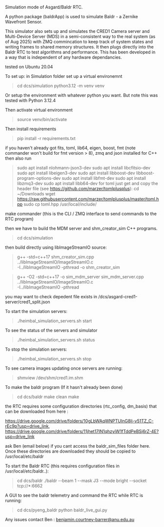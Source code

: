 Simulation mode of Asgard/Baldr RTC. 

A python package (baldrApp) is used to simulate Baldr - a Zernike Wavefront Sensor.

This simulator also sets up and simulates the CRED1 Camera server and Multi-Device Server (MDS) in a semi-consistent way to the real system (as of Aug 2025) with ZMQ commincation to keep track of system states and writing frames to shared memory structures. It then plugs directly into the Baldr RTC to test algorithms and performance.  This has been developed in a way that is independent of any hardware dependancies.

tested on Ubuntu 20.04 

To set up:
in Simulation folder set up a virtual environemnt 

> cd dcs/simulation
> python3.12 -m venv venv

Or setup the environment with whatever python you want. But note this was tested with Python 3.12.4

Then activate virtual environment 

> source venv/bin/activate

Then install requirements 

> pip install -r requirements.txt

if you haven't already got fits, toml, lib64, eigen, boost, fmt (note commander won't build for fmt version > 8), zmq and json installed for C++ then also run 

> sudo apt install nlohmann-json3-dev
> sudo apt install libcfitsio-dev
> sudo apt install libeigen3-dev
> sudo apt install libboost-dev libboost-program-options-dev
> sudo apt install libfmt-dev
> sudo apt install libzmq3-dev 
> sudo apt install libb64-dev
for toml just get and copy the header file (see https://github.com/marzer/tomlplusplus): 
cd ~/Downloads
wget https://raw.githubusercontent.com/marzer/tomlplusplus/master/toml.hpp
sudo cp toml.hpp /usr/local/include/


make commander (this is the CLI / ZMQ interface to send commands to the RTC program)

then we have to build the MDM server and shm_creator_sim C++ programs. 

> cd dcs/simulation

then build directly using libImageStreamIO source:

> g++ -std=c++17 shm_creator_sim.cpp ../libImageStreamIO/ImageStreamIO.c \
  -I../libImageStreamIO -pthread -o shm_creator_sim

> g++ -O2 -std=c++17 -o sim_mdm_server sim_mdm_server.cpp ../libImageStreamIO/ImageStreamIO.c \
  -I../libImageStreamIO -pthread


you may want to check depedent file exists in /dcs/asgard-cred1-server/cred1_split.json

To start the simulation servers: 

> ./heimbal_simulation_servers.sh start

To see the status of the servers and simulator 

> ./heimbal_simulation_servers.sh status

To stop the simulation servers: 

> ./heimbal_simulation_servers.sh stop

To see camera images updating once servers are running:

> shmview /dev/shm/cred1.im.shm

To make the baldr program (If it hasn't already been done)

> cd dcs/baldr
> make clean
> make

the RTC requires some configuration directories (rtc_config, dm_basis) that can be downloaded from here :

https://drive.google.com/drive/folders/10gLbWAqWNPTUInG8lj-v51TZ_C-rEc9p?usp=drive_link, https://drive.google.com/drive/folders/11jhet17IN1qhzyiW1fTddPeBSj6rZ-4E?usp=drive_link 

ask Ben (email below) if you cant access the baldr_sim_files folder here. Once these directories are downloaded they should be copied to /usr/local/etc/baldr

To start the Baldr RTC (this requires configuration files in /usr/local/etc/baldr..): 
> cd dcs/baldr
> ./baldr --beam 1 --mask J3 --mode bright --socket tcp://*:6662

A GUI to see the baldr telemetry and command the RTC while RTC is running: 
> cd dcs/pyeng_baldr
> python baldr_live_gui.py

Any issues contact Ben : benjamin.courtney-barrer@anu.edu.au



